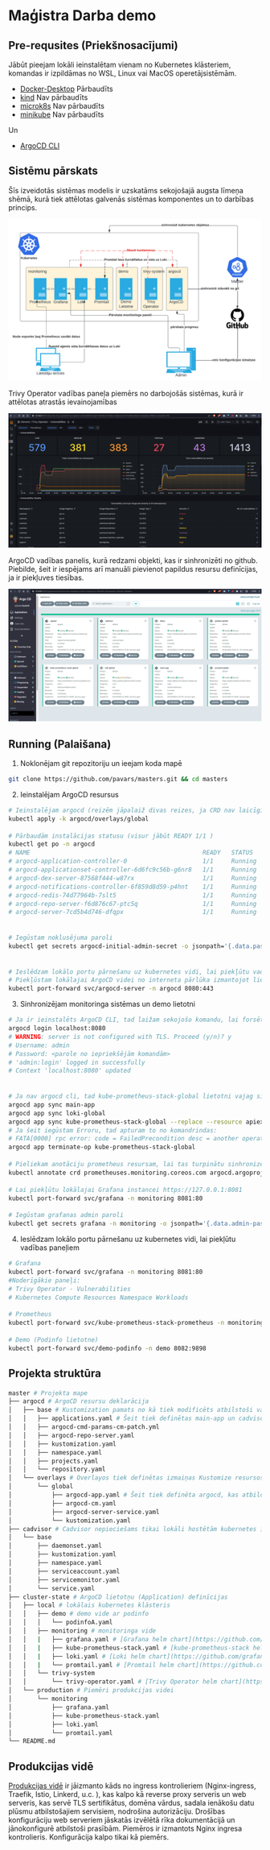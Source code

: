 # Maģistra Darba demo

## Pre-requsites (Priekšnosacījumi)

Jābūt pieejam lokāli ieinstalētam vienam no Kubernetes klāsteriem, komandas ir izpildāmas no WSL, Linux vai MacOS operetājsistēmām.

* [Docker-Desktop](https://docs.docker.com/desktop/kubernetes/) Pārbaudīts
* [kind](https://kind.sigs.k8s.io/docs/user/quick-start/#installation) Nav pārbaudīts
* [microk8s](https://microk8s.io/docs/getting-started) Nav pārbaudīts
* [minikube](https://minikube.sigs.k8s.io/docs/start/) Nav pārbaudīts

Un

* [ArgoCD CLI](https://argo-cd.readthedocs.io/en/stable/getting_started/)

## Sistēmu pārskats

Šīs izveidotās sistēmas modelis ir uzskatāms sekojošajā augsta līmeņa shēmā, kurā tiek attēlotas galvenās sistēmas komponentes un to darbības princips.

![Infrastruktūras pārskats](infra_scheme1.png)

Trivy Operator vadības paneļa piemērs no darbojošās sistēmas, kurā ir attēlotas atrastās ievainojamības

![Trivy Operator Dashboard](trivy-operator.png)

ArgoCD vadības panelis, kurā redzami objekti, kas ir sinhronizēti no github. Piebilde, šeit ir iespējams arī manuāli pievienot papildus resursu definīcijas, ja ir piekļuves tiesības.

![ArgoCD Dashboard](argocd_demo.png)


## Running (Palaišana)

1. Noklonējam git repozitoriju un ieejam koda mapē
```bash
git clone https://github.com/pavars/masters.git && cd masters
```

2. Ieinstalējam ArgoCD resursus
```bash
# Ieinstalējam argocd (reizēm jāpalaiž divas reizes, ja CRD nav laicīgi izveidojušies)
kubectl apply -k argocd/overlays/global

# Pārbaudām instalācijas statusu (visur jābūt READY 1/1 )
kubectl get po -n argocd
# NAME                                                READY   STATUS    RESTARTS   AGE
# argocd-application-controller-0                     1/1     Running   0          103s
# argocd-applicationset-controller-6d6fc9c56b-g6nr8   1/1     Running   0          103s
# argocd-dex-server-87568f444-w87rx                   1/1     Running   0          103s
# argocd-notifications-controller-6f859d8d59-p4hnt    1/1     Running   0          103s
# argocd-redis-74d77964b-7slt5                        1/1     Running   0          103s
# argocd-repo-server-f6d876c67-ptc5q                  1/1     Running   0          103s
# argocd-server-7cd5b4d746-dfqpx                      1/1     Running   0          103s


# Iegūstam noklusējuma paroli
kubectl get secrets argocd-initial-admin-secret -o jsonpath='{.data.password}' -n argocd | base64 -d


# Ieslēdzam lokālo portu pārnešanu uz kubernetes vidi, lai piekļūtu vadības paneļiem un monitorētu statusu
# Piekļūstam lokālajai ArgoCD videi no interneta pārlūka izmantojot lietotāju admin https://127.0.0.1:8080
kubectl port-forward svc/argocd-server -n argocd 8080:443
```

3. Sinhronizējam monitoringa sistēmas un demo lietotni

```bash
# Ja ir ieinstalēts ArgoCD CLI, tad laižam sekojošo komandu, lai forsētu resursu sinhronizāciju
argocd login localhost:8080
# WARNING: server is not configured with TLS. Proceed (y/n)? y
# Username: admin
# Password: <parole no iepriekšējām komandām>
# 'admin:login' logged in successfully
# Context 'localhost:8080' updated


# Ja nav argocd cli, tad kube-prometheus-stack-global lietotni vajag sinhronizēt no ArgoCD vadības paneļa izvēloties opciju "Replace"
argocd app sync main-app
argocd app sync loki-global
argocd app sync kube-prometheus-stack-global --replace --resource apiextensions.k8s.io:CustomResourceDefinition:prometheuses.monitoring.coreos.com
# Ja šeit iegūstam Erroru, tad apturam to no komandrindas:
# FATA[0000] rpc error: code = FailedPrecondition desc = another operation is already in progress
argocd app terminate-op kube-prometheus-stack-global

# Pieliekam anotāciju prometheus resursam, lai tas turpinātu sinhronizēties
kubectl annotate crd prometheuses.monitoring.coreos.com argocd.argoproj.io/sync-options='Replace=true'

# Lai piekļūtu lokālajai Grafana instancei https://127.0.0.1:8081
kubectl port-forward svc/grafana -n monitoring 8081:80

# Iegūstam grafanas admin paroli
kubectl get secrets grafana -n monitoring -o jsonpath='{.data.admin-password}' | base64 -d
```

4. Ieslēdzam lokālo portu pārnešanu uz kubernetes vidi, lai piekļūtu vadības paneļiem
```bash
# Grafana
kubectl port-forward svc/grafana -n monitoring 8081:80
#Noderīgākie paneļi:
# Trivy Operator - Vulnerabilities
# Kubernetes Compute Resources Namespace Workloads

# Prometheus
kubectl port-forward svc/kube-prometheus-stack-prometheus -n monitoring 8082:9090

# Demo (Podinfo lietotne)
kubectl port-forward svc/demo-podinfo -n demo 8082:9898

```

## Projekta struktūra

```bash
master # Projekta mape
├── argocd # ArgoCD resursu deklarācija
│   ├── base # Kustomization pamats no kā tiek modificēts atbilstoši vajadzībām
│   │   ├── applications.yaml # Šeit tiek definētas main-app un cadvisor, kas atbild par visu pārējo resursu sinhronizēšanu
│   │   ├── argocd-cmd-params-cm-patch.yml
│   │   ├── argocd-repo-server.yaml
│   │   ├── kustomization.yaml
│   │   ├── namespace.yaml
│   │   ├── projects.yaml
│   │   └── repository.yaml
│   └── overlays # Overlayos tiek definētas izmaiņas Kustomize resursos, šajā gadījumā global definīcija
│       └── global
│           ├── argocd-app.yaml # Šeit tiek definēta argocd, kas atbild par argocd resursu sinhronizēšanu
│           ├── argocd-cm.yaml
│           ├── argocd-server-service.yaml
│           └── kustomization.yaml
├── cadvisor # Cadvisor nepieciešams tikai lokāli hostētām kubernetes instancēm, jo citādi netiek pareizi izvadīas metrikas
│   └── base
│       ├── daemonset.yaml
│       ├── kustomization.yaml
│       ├── namespace.yaml
│       ├── serviceaccount.yaml
│       ├── servicemonitor.yaml
│       └── service.yaml
├── cluster-state # ArgoCD lietotņu (Application) definīcijas
│   ├── local # lokālais kubernetes klāsteris
│   │   ├── demo # demo vide ar podinfo
│   │   │   └── podinfoA.yaml
│   │   ├── monitoring # monitoringa vide
│   │   |   ├── grafana.yaml # [Grafana helm chart](https://github.com/grafana/helm-charts/tree/main/charts/grafana)
│   │   |   ├── kube-prometheus-stack.yaml # [kube-prometheus-stack helm chart](https://github.com/prometheus-community/helm-charts/tree/main/charts/kube-prometheus-stack)
│   │   |   ├── loki.yaml # [Loki helm chart](https://github.com/grafana/loki/tree/main/production/helm/loki)
│   │   |   └── promtail.yaml # [Promtail helm chart](https://github.com/grafana/helm-charts/tree/main/charts/promtail)
│   │   └── trivy-system
│   │       └── trivy-operator.yaml # [Trivy Operator helm chart](https://github.com/aquasecurity/trivy-operator/tree/main/deploy/helm)
│   └── production # Piemēri produkcijas videi
│       └── monitoring
│           ├── grafana.yaml
│           ├── kube-prometheus-stack.yaml
│           ├── loki.yaml
│           └── promtail.yaml
└── README.md
```

## Produkcijas vidē

[Produkcijas vidē](cluster-state/production/) ir jāizmanto kāds no ingress kontrolieriem (Nginx-ingress, Traefik, Istio, Linkerd, u.c. ), kas kalpo kā reverse proxy serveris un web serveris, kas servē TLS sertifikātus, domēna vārdus, sadala ienākošu datu plūsmu atbilstošajiem servisiem, nodrošina autorizāciju. Drošības konfigurāciju web serveriem jāskatās izvēlētā rīka dokumentācijā un jānokonfigurē atbilstoši prasībām. Piemēros ir izmantots Nginx ingresa kontrolieris. Konfigurācija kalpo tikai kā piemērs.
